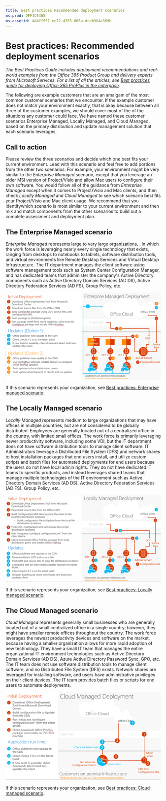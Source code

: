 ```yaml
---
title: Best practices Recommended deployment scenarios
ms.prod: OFFICE365
ms.assetid: 4d4ff951-ee72-4763-806a-deeb384a369b
---
```



# Best practices: Recommended deployment scenarios

 *The Best Practices Guide includes deployment recommendations and real-world examples from the Office 365 Product Group and delivery experts from Microsoft Services. For a list of all the articles, see  [Best practices guide for deploying Office 365 ProPlus in the enterprise](best-practices-guide-for-deploying-office-365-proplus-in-the-enterprise.md).* 
  
    
    

The following are example customers that are an amalgam of the most common customer scenarios that we encounter. If the example customer does not match your environment exactly, that is okay because between all three of the customer examples, we should cover most of the of the situations any customer could face.
We have named these customer scenarios Enterprise Managed, Locally Managed, and Cloud Managed, based on the primary distribution and update management solution that each scenario leverages.
  
    
    


## Call to action

Please review the three scenarios and decide which one best fits your current environment. Lead with this scenario and feel free to add portions from the other two scenarios. For example, your environment might be very similar to the  *Enterprise Managed*  scenario, except that you leverage an older MSI version of Project/Visio and allow Mac users to configure their own software. You would follow all of the guidance from *Enterprise Managed*  except when it comes to Project/Visio and Mac clients, and then check *Locally Managed*  and *Cloud Managed*  to see which scenario best fits your Project/Visio and Mac client usage.﻿ We recommend that you identifywhich scenario is most similar to your current environment and then mix and match components from the other scenarios to build out a complete assessment and deployment plan.
  
    
    

## The Enterprise Managed scenario

 *Enterprise Managed*  represents large to very large organizations, . in which the work force is leveraging nearly every single technology that exists, ranging from desktops to notebooks to tablets, software distribution tools, and virtual environments like Remote Desktop Services and Virtual Desktop Infrastructure. The IT department manages the client software using software management tools such as System Center Configuration Manager, and has dedicated teams that administer the company's Active Directory components such as Active Directory Domain Services (AD DS), Active Directory Federation Services (AD FS), Group Policy, etc.
  
    
    

  
    
    
![Enterprise Managed deployment](images/180d081a-aad7-40f9-bb18-ff65ff166530.png)
  
    
    
If this scenario represents your organization, see  [Best practices: Enterprise managed scenario](best-practices-enterprise-managed-scenario.md).
  
    
    

## The Locally Managed scenario

 *Locally Managed*  represents medium to large organizations that may have offices in multiple countries, but are not considered to be globally distributed. Employees are generally located out of a centralized office in the country, with limited small offices. The work force is primarily leveraging newer productivity software, including some VDI, but the IT department does not have software distribution tools to manage client software. IT Administrators leverage a Distributed File System (DFS) and network shares to host installation packages that end users install, and utilize custom scripts and batch files for automated deployments for end users because the users do not have local admin rights. They do not have dedicated IT teams to specific products, and instead leverages shared teams that manage multiple technologies of the IT environment such as Active Directory Domain Services (AD DS), Active Directory Federation Services (AD FS), Group Policy, etc.
  
    
    

  
    
    
![Locally Managed deployment](images/067af377-022d-4a4b-aa04-993669398ebc.png)
  
    
    
If this scenario represents your organization, see  [Best practices: Locally managed scenario](best-practices-locally-managed-scenario.md).
  
    
    

## The Cloud Managed scenario

 *Cloud Managed*  represents generally small businesses who are generally located out of a small centralized office in a single country; however, they might have smaller remote offices throughout the country. The work force leverages the newest productivity devices and software on the market, because having a smaller organization allows for more rapid adoption of new technology. They have a small IT team that manages the entire organizational IT environment technologies such as Active Directory Domain Services (AD DS), Azure Active Directory Password Sync, GPO, etc. The IT team does not use software distribution tools to manage client software, and no Distributed File System (DFS) exists. Network shares are leveraged for installing software, and users have administrative privileges on their client devices. The IT team provides batch files or scripts for end users to automate deployments.
  
    
    

  
    
    
![Cloud Managed deployment](images/f1468c2b-b347-4f55-b6b7-0fa9e23a7e97.png)
  
    
    
If this scenario represents your organization, see  [Best practices: Cloud managed scenario](best-practices-cloud-managed-scenario.md).
  
    
    

